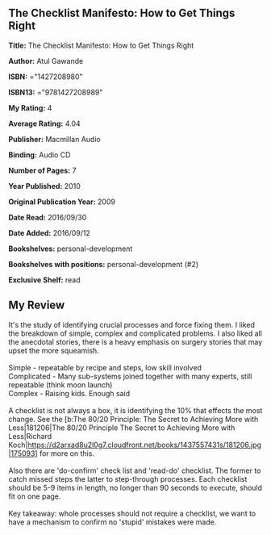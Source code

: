 ## The Checklist Manifesto: How to Get Things Right

**Title:** The Checklist Manifesto: How to Get Things Right

**Author:** Atul Gawande

**ISBN:** ="1427208980"

**ISBN13:** ="9781427208989"

**My Rating:** 4

**Average Rating:** 4.04

**Publisher:** Macmillan Audio

**Binding:** Audio CD

**Number of Pages:** 7

**Year Published:** 2010

**Original Publication Year:** 2009

**Date Read:** 2016/09/30

**Date Added:** 2016/09/12

**Bookshelves:** personal-development

**Bookshelves with positions:** personal-development (#2)

**Exclusive Shelf:** read


## My Review

It's the study of identifying crucial processes and force fixing them. I liked the breakdown of simple, complex and complicated problems. I also liked all the anecdotal stories, there is a heavy emphasis on surgery stories that may upset the more squeamish.<br/><br/>Simple - repeatable by recipe and steps, low skill involved<br/>Complicated - Many sub-systems joined together with many experts, still repeatable (think moon launch)<br/>Complex - Raising kids. Enough said<br/><br/>A checklist is not always a box, it is identifying the 10% that effects the most change. See the [b:The 80/20 Principle: The Secret to Achieving More with Less|181206|The 80/20 Principle  The Secret to Achieving More with Less|Richard Koch|https://d2arxad8u2l0g7.cloudfront.net/books/1437557431s/181206.jpg|175093] for more on this.<br/><br/>Also there are 'do-confirm' check list and 'read-do' checklist. The former to catch missed steps the latter to step-through processes. Each checklist should be 5-9 items in length, no longer than 90 seconds to execute, should fit on one page.<br/><br/>Key takeaway: whole processes should not require a checklist, we want to have a mechanism to confirm no 'stupid' mistakes were made.<br/><br/>
